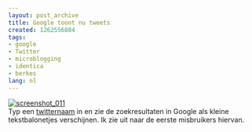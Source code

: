 ```yaml
---
layout: post_archive
title: Google toont nu tweets
created: 1262556884
tags:
- google
- Twitter
- microblogging
- identica
- berkes
lang: nl
---
```

[![screenshot_011](http://flickr.webschuur.com//data/moblog/web/screenshot_011.png "screenshot_011")](http://flickr.webschuur.com//moblog/#screenshot_011.png)<br />Typ een [twitternaam](http://www.google.com/search?ie=UTF-8&oe=UTF-8&sourceid=navclient&gfns=1&q=berkes) in en zie de zoekresultaten in Google als kleine tekstbalonetjes verschijnen. Ik zie uit naar de eerste misbruikers hiervan. 
